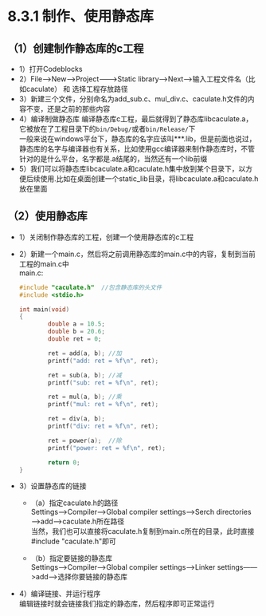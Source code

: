 # 8.3.1 制作、使用静态库

## （1）创建制作静态库的c工程
+ 1）打开Codeblocks  
+ 2）File——>New——>Project———>Static library——>Next——>输入工程文件名（比如caculate） 和 选择工程存放路径   
+ 3）新建三个文件，分别命名为add_sub.c、mul_div.c、caculate.h文件的内容不变，还是之前的那些内容  
+ 4）编译制做静态库
    编译静态库c工程，最后就得到了静态库libcaculate.a，它被放在了工程目录下的`bin/Debug/`或者`bin/Release/`下   
    一般来说在windows平台下，静态库的名字应该叫***.lib，但是前面也说过，静态库的名字与编译器也有关系，比如使用gcc编译器来制作静态库时，不管针对的是什么平台，名字都是.a结尾的，当然还有一个lib前缀   
+ 5）我们可以将静态库libcaculate.a和caculate.h集中放到某个目录下，以方便后续使用.比如在桌面创建一个static_lib目录，将libcaculate.a和caculate.h放在里面  
		
## （2）使用静态库
+ 1）关闭制作静态库的工程，创建一个使用静态库的c工程  
+ 2）新建一个main.c，然后将之前调用静态库的main.c中的内容，复制到当前工程的main.c中  
    main.c:
    ```c
    #include "caculate.h"  //包含静态库的头文件
    #include <stdio.h>

    int main(void)
    {
            double a = 10.5;
            double b = 20.6;
            double ret = 0;

            ret = add(a, b); //加
            printf("add: ret = %f\n", ret);

            ret = sub(a, b); //减
            printf("sub: ret = %f\n", ret);

            ret = mul(a, b); //乘
            printf("mul: ret = %f\n", ret);

            ret = div(a, b);
            printf("div: ret = %f\n", ret);

            ret = power(a);  //除
            printf("power: ret = %f\n", ret);

            return 0;
    }
    ```

+ 3）设置静态库的链接
   + （a）指定caculate.h的路径  
            Settings——>Compiler——>Global compiler settings——>Serch directories——>add——>caculate.h所在路径  
            当然，我们也可以直接将caculate.h复制到main.c所在的目录，此时直接#include "caculate.h"即可  

   + （b）指定要链接的静态库  
            Settings——>Compiler——>Global compiler settings——>Linker settings——>add——>选择你要链接的静态库  

+ 4）编译链接、并运行程序  
        编辑链接时就会链接我们指定的静态库，然后程序即可正常运行  
